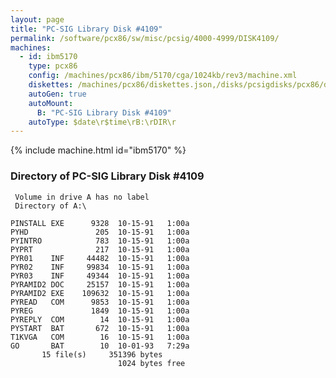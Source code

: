 ```yaml
---
layout: page
title: "PC-SIG Library Disk #4109"
permalink: /software/pcx86/sw/misc/pcsig/4000-4999/DISK4109/
machines:
  - id: ibm5170
    type: pcx86
    config: /machines/pcx86/ibm/5170/cga/1024kb/rev3/machine.xml
    diskettes: /machines/pcx86/diskettes.json,/disks/pcsigdisks/pcx86/diskettes.json
    autoGen: true
    autoMount:
      B: "PC-SIG Library Disk #4109"
    autoType: $date\r$time\rB:\rDIR\r
---
```


{% include machine.html id="ibm5170" %}

### Directory of PC-SIG Library Disk #4109

     Volume in drive A has no label
     Directory of A:\

    PINSTALL EXE      9328  10-15-91   1:00a
    PYHD               205  10-15-91   1:00a
    PYINTRO            783  10-15-91   1:00a
    PYPRT              217  10-15-91   1:00a
    PYR01    INF     44482  10-15-91   1:00a
    PYR02    INF     99834  10-15-91   1:00a
    PYR03    INF     49344  10-15-91   1:00a
    PYRAMID2 DOC     25157  10-15-91   1:00a
    PYRAMID2 EXE    109632  10-15-91   1:00a
    PYREAD   COM      9853  10-15-91   1:00a
    PYREG             1849  10-15-91   1:00a
    PYREPLY  COM        14  10-15-91   1:00a
    PYSTART  BAT       672  10-15-91   1:00a
    T1KVGA   COM        16  10-15-91   1:00a
    GO       BAT        10  10-01-93   7:29a
           15 file(s)     351396 bytes
                            1024 bytes free
